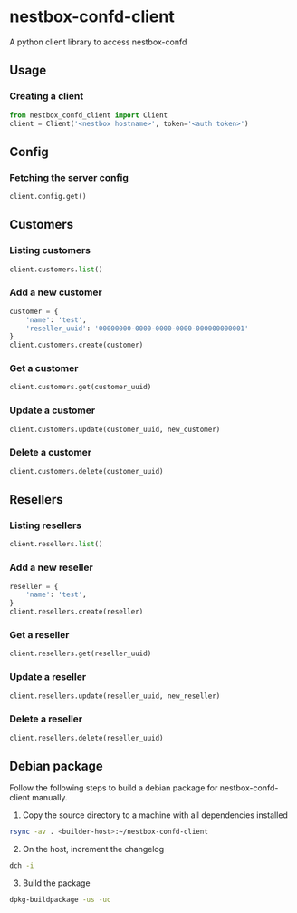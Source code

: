 # nestbox-confd-client

A python client library to access nestbox-confd

## Usage

### Creating a client

```python
from nestbox_confd_client import Client
client = Client('<nestbox hostname>', token='<auth token>')
```

## Config

### Fetching the server config

```python
client.config.get()
```

## Customers

### Listing customers

```python
client.customers.list()
```

### Add a new customer

```python
customer = {
    'name': 'test',
    'reseller_uuid': '00000000-0000-0000-0000-000000000001'
}
client.customers.create(customer)
```

### Get a customer

```python
client.customers.get(customer_uuid)
```

### Update a customer

```python
client.customers.update(customer_uuid, new_customer)
```

### Delete a customer

```python
client.customers.delete(customer_uuid)
```

## Resellers

### Listing resellers

```python
client.resellers.list()
```

### Add a new reseller

```python
reseller = {
    'name': 'test',
}
client.resellers.create(reseller)
```

### Get a reseller

```python
client.resellers.get(reseller_uuid)
```

### Update a reseller

```python
client.resellers.update(reseller_uuid, new_reseller)
```

### Delete a reseller

```python
client.resellers.delete(reseller_uuid)
```

## Debian package

Follow the following steps to build a debian package for nestbox-confd-client manually.

1. Copy the source directory to a machine with all dependencies installed

```sh
rsync -av . <builder-host>:~/nestbox-confd-client
```

2. On the host, increment the changelog

```sh
dch -i
```

3. Build the package

```sh
dpkg-buildpackage -us -uc
```
